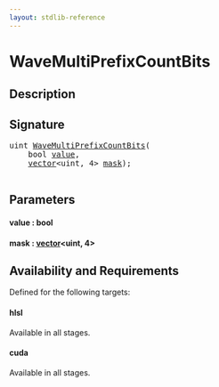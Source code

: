 ```yaml
---
layout: stdlib-reference
---
```


# WaveMultiPrefixCountBits

## Description





## Signature 

<pre>
<span class="code_keyword">uint</span> <a href="wavemultiprefixcountbits-049fk.html">WaveMultiPrefixCountBits</a>(
    <span class="code_keyword">bool</span> <a href="wavemultiprefixcountbits-049fk.html#decl-value" class="code_param">value</a>,
    <a href="index.html" class="code_type">vector</a>&lt;<span class="code_keyword">uint</span>, 4&gt; <a href="wavemultiprefixcountbits-049fk.html#decl-mask" class="code_param">mask</a>);

</pre>

## Parameters

####  <a id="decl-value"></a>value  : bool
####  <a id="decl-mask"></a>mask  : [vector](../types/vector/index)\<uint, 4\>

## Availability and Requirements

Defined for the following targets:

#### hlsl
Available in all stages.

#### cuda
Available in all stages.



